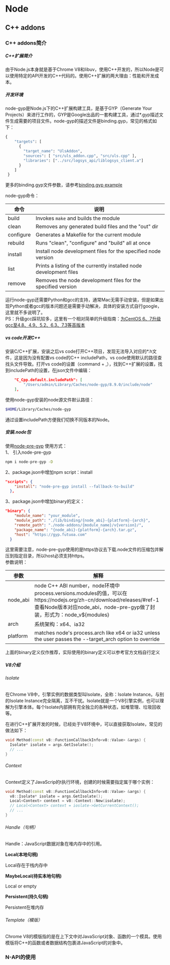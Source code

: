 # Node

## C++ addons

### C++ addons简介

##### C++扩展简介

由于Node.js本身就是基于Chrome V8和libuv，使用C++开发的，所以Node是可以使用特定的API开发的C++代码的。使用C++扩展的两大理由：性能和开发成本。

##### 开发环境

node-gyp是Node.js下的C++扩展构建工具，是基于GYP（Generate Your Projects）来进行工作的，GYP是Google出品的一套构建工具，通过*.gyp描述文件生成需要的项目文件。node-gyp的描述文件是binding.gyp，常见的格式如下：

```py
{
    "targets": [
      {
        "target_name": "UlsAddon",
        "sources": [ "src/uls_addon.cpp", "src/uls.cpp" ],
        "libraries": ["../src/logsys_api/liblogsys_client.a"]
      }
    ]
 }
```

更多的binding.gyp文件参数，请参考[binding.gyp example](https://github.com/nodejs/node-gyp/wiki/%22binding.gyp%22-files-out-in-the-wild)

node-gyp命令：

| 命令      | 说明                                                         |
| --------- | ------------------------------------------------------------ |
| build     | Invokes `make` and builds the module                         |
| clean     | Removes any generated build files and the "out" dir          |
| configure | Generates a Makefile for the current module                  |
| rebuild   | Runs "clean", "configure" and "build" all at once            |
| install   | Install node development files for the specified node version |
| list      | Prints a listing of the currently installed node development files |
| remove    | Removes the node development files for the specified version |

运行node-gyp还需要Python和gcc的支持，通常Mac无需手动安装，但是如果出现Python或者gcc的版本问题还是需要手动解决，具体的安装方式自行google，这里就不多说明了。    
PS：升级gcc踩坑较多，这里有一个相对简单的升级指南：[为CentOS 6、7升级gcc至4.8、4.9、5.2、6.3、7.3等高版本](https://www.yuque.com/loveqq/cwh6py/weicentos-67sheng-jigcc-zhi4849526373deng-gao-ban)

##### vs code开发C++

安装C/C++扩展，安装之后vs code打开C++项目，发现无法导入对应的*.h文件，这是因为没有配置vs code的C++ includePath，vs code使用默认的路径查找头文件导致。打开vs code的设置（command + ,），找到C++扩展的设置，找到includePath的设置，在json文件中编辑：

```json
    "C_Cpp.default.includePath": [
        "/Users/admin/Library/Caches/node-gyp/8.9.0/include/node"
    ],
```

使用node-gyp安装的node源文件默认路径：

```sh
$HOME/Library/Caches/node-gyp
```

通过设置includePath方便我们切换不同版本的Node。

##### 安装.node包

使用[node-pre-gyp](https://www.npmjs.com/package/node-pre-gyp)
使用方式：  
1、 引入node-pre-gyp

```sh
npm i node-pre-gyp -D
```

2、package.json中增加npm script：install

```json
"scripts": {
    "install": "node-pre-gyp install --fallback-to-build"
  },
```

3、package.json中增加binary的定义：

```json
"binary": {
    "module_name": "your_module",
    "module_path": "./lib/binding/{node_abi}-{platform}-{arch}",
    "remote_path": "./node-addons/{module_name}/v{version}/",
    "package_name": "{node_abi}-{platform}-{arch}.tar.gz",
    "host": "https://gyp.futuoa.com"
  }
```

这里需要注意，node-pre-gyp使用的是https协议去下载.node文件的压缩包并解压到指定目录，所以host必须支持https。  
参数说明：

| 参数     | 解释                                                         |
| -------- | ------------------------------------------------------------ |
| node_abi | node C++ ABI number，node环境中process.versions.modules的值，可以在https://nodejs.org/zh-cn/download/releases/#ref-1查看Node版本对应node_abi，node-pre-gyp做了封装，形式为：node_v${modules} |
| arch     | 系统架构：x64、ia32                                          |
| platform | matches node's process.arch like x64 or ia32 unless the user passes the --target_arch option to override |

上面的binary定义仅作推荐，实际使用的binary定义可以参考官方文档自行定义

##### V8介绍

###### Isolate

在Chrome V8中，引擎实例的数据类型叫Isolate，全称：Isolate Instance。与别的Isolate Instance完全隔离，互不干扰。Isolate就是一个V8引擎实例，也可以理解为引擎本体。每个Isolate内部拥有完全独立的各种状态，如堆管理、垃圾回收等。

在进行C++扩展开发的时候，已经处于V8环境中，可以直接获取Isolate，常见的做法如下：

```C++
void Method(const v8::FunctionCallbackInfo<v8::Value> &args) {
  Isolate* isolate = args.GetIsolate();
  // ...
}
```

###### Context

Context定义了JavaScrip的t执行环境，创建的时候需要指定属于哪个实例：

```C++
void Method(const v8::FunctionCallbackInfo<v8::Value> &args) {
  v8::Isolate* isolate = args.GetIsolate();
  Local<Context> context = v8::Context::New(isolate);
  // Local<Context> context = ioslate->GetCurrentContext();
  // ...
}
```

###### Handle（句柄）

Handle：JavaScript数据对象在堆内存中的引用。

**Local(本地句柄)**

Local存在于栈内存中

**MaybeLocal(待实本地句柄)**

Local or empty

**Persistent(持久句柄)**

Persistent在堆内存

###### Template（模版）

Chrome V8的模版指的是在上下文中对JavaScript对象、函数的一个模具。使用模版将C++的函数或者数据结构包裹进JavaScript的对象中。

### N-API的使用


